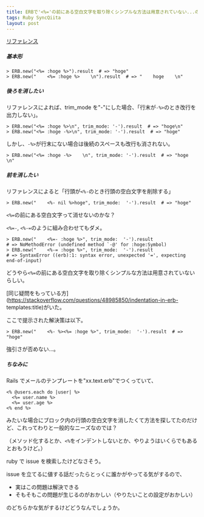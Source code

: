 ```yaml
---
title: ERBで'<%='の前にある空白文字を取り除くシンプルな方法は用意されていない...のか?
tags: Ruby SyncQiita
layout: post
---
```


[リファレンス](https://docs.ruby-lang.org/ja/latest/class/ERB.html)

##### 基本形

    > ERB.new("<%= :hoge %>").result  # => "hoge"
    > ERB.new("    <%= :hoge %>    \n").result  # => "    hoge    \n"

##### 後ろを消したい

リファレンスによれば、trim_mode を"-"にした場合、「行末が`-%>`のとき改行を出力しない」。

    > ERB.new("<%= :hoge %>\n", trim_mode: '-').result  # => "hoge\n"
    > ERB.new("<%= :hoge -%>\n", trim_mode: '-').result  # => "hoge"

しかし、`-%>`が行末にない場合は後続のスペースも改行も消されない。

    > ERB.new("<%= :hoge -%>    \n", trim_mode: '-').result  # => "hoge    \n"

##### 前を消したい

リファレンスによると「行頭が`<%-`のとき行頭の空白文字を削除する」

    > ERB.new("    <%- nil %>hoge", trim_mode:  '-').result  # => "hoge"

`<%=`の前にある空白文字って消せないのかな？

`<%=-`, `<%-=`のように組み合わせてもダメ。

    > ERB.new("    <%=- :hoge %>", trim_mode:  '-').result
    # => NoMethodError (undefined method `-@' for :hoge:Symbol)
    > ERB.new("    <%-= :hoge %>", trim_mode:  '-').result
    # => SyntaxError ((erb):1: syntax error, unexpected '=', expecting end-of-input)

どうやら`<%=`の前にある空白文字を取り除くシンプルな方法は用意されていないらしい。

[同じ疑問をもっている方](https://stackoverflow.com/questions/48985850/indentation-in-erb-
templates:title)がいた。

ここで提示された解決策は以下。

    > ERB.new("    <%- %><%= :hoge %>", trim_mode:  '-').result  # => "hoge"

強引さが否めない...。

##### ちなみに

Rails でメールのテンプレートを"xx.text.erb"でつくっていて、

    <% @users.each do |user| %>
      <%= user.name %>
      <%= user.age %>
    <% end %>

みたいな場合にブロック内の行頭の空白文字を消したくて方法を探してたのだけど、これってわりと一般的なニーズなのでは？

（メソッド化するとか、`<%`をインデントしないとか、やりようはいくらでもあるとおもうけど。）

ruby で issue を検索したけどなさそう。

issue を立てるに値する話だったらとっくに誰かがやってる気がするので、

- 実はこの問題は解決できる
- そもそもこの問題が生じるのがおかしい（やりたいことの設定がおかしい）

のどちらかな気がするけどどうなんでしょうか。
